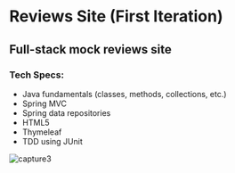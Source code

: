 # Reviews Site (First Iteration)
## Full-stack mock reviews site
### Tech Specs:
<ul>
  <li>Java fundamentals (classes, methods, collections, etc.)</li>
  <li>Spring MVC</li>
  <li>Spring data repositories</li>
  <li>HTML5</li>
  <li>Thymeleaf</li>
  <li>TDD using JUnit</li>
</ul>

![capture3](https://user-images.githubusercontent.com/28411165/38471284-eeb34c28-3b3c-11e8-9070-289e9bce2da5.JPG)
 
 
